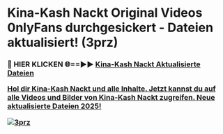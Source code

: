 # Kina-Kash Nackt Original Videos 0nlyFans durchgesickert - Dateien aktualisiert! (3prz)

<h3>🔴 HIER KLICKEN 🌐==►► <a href="https://tinyurl.com/h6vf6nb8" rel="nofollow">Kina-Kash Nackt Aktualisierte Dateien

Hol dir Kina-Kash Nackt und alle Inhalte. Jetzt kannst du auf alle Videos und Bilder von Kina-Kash Nackt zugreifen. Neue aktualisierte Dateien 2025!

[![3prz](https://i.imgur.com/sD4kR3V.gif)](https://tinyurl.com/h6vf6nb8)
